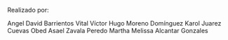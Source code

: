 Realizado por:

Angel David Barrientos Vital
Víctor Hugo Moreno Domínguez
Karol Juarez Cuevas
Obed Asael Zavala Peredo
Martha Melissa Alcantar Gonzales
